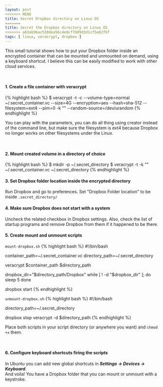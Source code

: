 ```yaml
---
layout: post
<<<<<<< HEAD
title: Secret Dropbox directory on Linux OS
=======
title: Secret the Dropbox directory on Linux OS
>>>>>>> a63ab96ac530dea56c4e8cf7609d3d1cf5e82fbf
tags: [ linux, veracrypt, dropbox ]
---
```


This small tutorial shows how to put your Dropbox folder inside an encrypted container that can be mounted and unmounted on demand, using a keyboard shortcut. I believe this can be easily modified to work with other cloud services.

<!--more-->

<br>
<h4>1. Create a file container with veracrypt</h4>
{% highlight bash %}
$ veracrypt -t -c --volume-type=normal ~/.secret_container.vc --size=4G --encryption=aes --hash=sha-512 --filesystem=ext4 --pim=0 -k "" --random-source=/dev/urandom
{% endhighlight %}

You can play with the parameters, you can do all thing using creator instead of the command line, but make sure the filesystem is ext4 because Dropbox no longer works on other filesystems under the Linux.

<br>
<h4>2. Mount created volume in a directory of choice</h4>
{% highlight bash %}
$ mkdir -p ~/.secret_directory
$ veracrypt -t -k ""  ~/.secret_container.vc ~/.secret_directory
{% endhighlight %}

<br>
<h4>3. Set Dropbox folder location inside the encrypted directory</h4>
Run Dropbox and go to preferences. Set "Dropbox Folder location" to be inside <code>.secret_directory/</code>

<br>
<h4>4. Make sure Dropbox does not start with a system</h4>
Uncheck the related checkbox in Dropbox settings. Also, check the list of startup programs and remove Dropbox from them if it happened to be there.

<br>
<h4>5. Create mount and unmount scripts</h4>
<code>mount-dropbox.sh</code>
{% highlight bash %}
#!/bin/bash

container_path=~/.secret_container.vc
directory_path=~/.secret_directory

veracrypt $container_path $directory_path

dropbox_dir="$directory_path/Dropbox"
while [ ! -d "$dropbox_dir" ]; do
    sleep 5
done

dropbox start
{% endhighlight %}

<code>unmount-dropbox.sh</code>
{% highlight bash %}
#!/bin/bash

directory_path=~/.secret_directory

dropbox stop
veracrypt -d $directory_path
{% endhighlight %}

Place both scripts in your script directory (or anywhere you want) and <code>chmod +x</code> them.

<br>
<h4>6. Configure keyboard shortcuts firing the scripts</h4>
In Ubuntu you can add new global shortcuts in <em><strong>Settings -> Devices -> Keyboard</strong></em>.

<br>
And voila! You have a Dropbox folder that you can mount or unmount with a keystroke.

